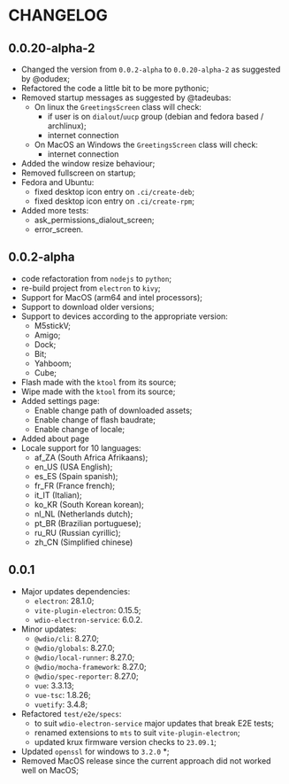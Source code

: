 # CHANGELOG

## 0.0.20-alpha-2

- Changed the version from `0.0.2-alpha` to `0.0.20-alpha-2` as suggested by @odudex;
- Refactored the code a little bit to be more pythonic;
- Removed startup messages as suggested by @tadeubas:
  - On linux the `GreetingsScreen` class will check:
    - if user is on `dialout`/`uucp` group (debian and fedora based / archlinux);
    - internet connection
  - On MacOS an Windows the `GreetingsScreen` class will check:
    - internet connection
- Added the window resize behaviour;
- Removed fullscreen on startup;
- Fedora and Ubuntu:
  - fixed desktop icon entry on `.ci/create-deb`;
  - fixed desktop icon entry on `.ci/create-rpm`;
- Added more tests:
  - ask_permissions_dialout_screen;
  - error_screen.

## 0.0.2-alpha

- code refactoration from `nodejs` to `python`;
- re-build project from `electron` to `kivy`;
- Support for MacOS (arm64 and intel processors);
- Support to download older versions;
- Support to devices according to the appropriate version:
  - M5stickV;
  - Amigo;
  - Dock;
  - Bit;
  - Yahboom;
  - Cube;
- Flash made with the `ktool` from its source;
- Wipe made with the `ktool` from its source;
- Added settings page:
  - Enable change path of downloaded assets;
  - Enable change of flash baudrate;
  - Enable change of locale;
- Added about page
- Locale support for 10 languages:
  - af_ZA (South Africa Afrikaans);
  - en_US (USA English);
  - es_ES (Spain spanish);
  - fr_FR (France french);
  - it_IT (Italian);
  - ko_KR (South Korean korean);
  - nl_NL (Netherlands dutch);
  - pt_BR (Brazilian portuguese);
  - ru_RU (Russian cyrillic);
  - zh_CN (Simplified chinese)
  
## 0.0.1

- Major updates dependencies:
  - `electron`: 28.1.0;
  - `vite-plugin-electron`: 0.15.5;
  - `wdio-electron-service`: 6.0.2.
- Minor updates:
  - `@wdio/cli`: 8.27.0;
  - `@wdio/globals`: 8.27.0;
  - `@wdio/local-runner`: 8.27.0;
  - `@wdio/mocha-framework`: 8.27.0;
  - `@wdio/spec-reporter`: 8.27.0;
  - `vue`: 3.3.13;
  - `vue-tsc`: 1.8.26;
  - `vuetify`: 3.4.8;
- Refactored `test/e2e/specs`:
  - to suit `wdio-electron-service` major updates that break E2E tests;
  - renamed extensions to `mts` to suit `vite-plugin-electron`;
  - updated krux firmware version checks to `23.09.1`;
- Updated `openssl` for windows to `3.2.0` *;
- Removed MacOS release since the current approach did not worked well on MacOS;
